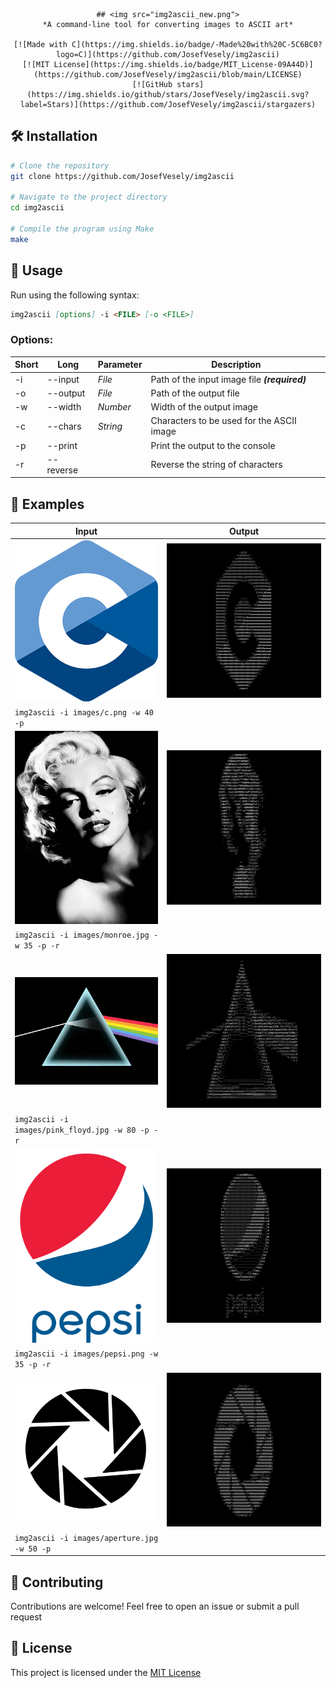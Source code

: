 <div align="center" width="100">
  
    ## <img src="img2ascii_new.png">
    *A command-line tool for converting images to ASCII art*
  
    [![Made with C](https://img.shields.io/badge/-Made%20with%20C-5C6BC0?logo=C)](https://github.com/JosefVesely/img2ascii)
    [![MIT License](https://img.shields.io/badge/MIT_License-09A44D)](https://github.com/JosefVesely/img2ascii/blob/main/LICENSE)
    [![GitHub stars](https://img.shields.io/github/stars/JosefVesely/img2ascii.svg?label=Stars)](https://github.com/JosefVesely/img2ascii/stargazers)

</div>

## 🛠️ Installation

```sh
# Clone the repository
git clone https://github.com/JosefVesely/img2ascii

# Navigate to the project directory
cd img2ascii

# Compile the program using Make
make
```

## 🚀 Usage

Run using the following syntax:

```md
img2ascii [options] -i <FILE> [-o <FILE>]
```

### Options:

| Short | Long      | Parameter | Description                                   |
|-------|-----------|-----------|-----------------------------------------------|
| -i    | --input   | *File*    | Path of the input image file ***(required)*** |
| -o    | --output  | *File*    | Path of the output file                       |
| -w    | --width   | *Number*  | Width of the output image                     |
| -c    | --chars   | *String*  | Characters to be used for the ASCII image     |
| -p    | --print   |           | Print the output to the console               |
| -r    | --reverse |           | Reverse the string of characters              |

## 🧩 Examples

| Input                                            | Output                                           |
|--------------------------------------------------|--------------------------------------------------|
| <img src="images/c.png" width="300">             | <img src="examples/ascii-c.png" width="500">      |
| `img2ascii -i images/c.png -w 40 -p`             |                                                  |
| <img src="images/monroe.jpg" width="300">        | <img src="examples/ascii-monroe.png" width="500"> |
| `img2ascii -i images/monroe.jpg -w 35 -p -r`     |                                                  |
| <img src="images/pink_floyd.jpg" width="300">    | <img src="examples/ascii-pink_floyd.png" width="500"> |
| `img2ascii -i images/pink_floyd.jpg -w 80 -p -r` |                                                  |
| <img src="images/pepsi.png" width="300">         | <img src="examples/ascii-pepsi.png" width="500">  |
| `img2ascii -i images/pepsi.png -w 35 -p -r`      |                                                  |
| <img src="images/aperture.jpg" width="300">      | <img src="examples/ascii-aperture.png" width="500"> |
| `img2ascii -i images/aperture.jpg -w 50 -p`      |                                                  |

## 🤝 Contributing

Contributions are welcome! Feel free to open an issue or submit a pull request

## 📜 License

This project is licensed under the [MIT License](https://github.com/JosefVesely/Image-to-ASCII/blob/main/LICENSE)
